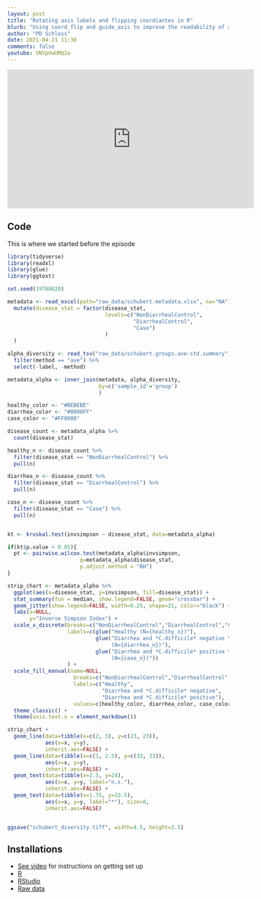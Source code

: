 ```yaml
---
layout: post
title: "Rotating axis labels and flipping coordiantes in R"
blurb: "Using coord_flip and guide_axis to improve the readability of a figure"
author: "PD Schloss"
date: 2021-04-21 11:30
comments: false
youtube: VNYpVwUMQ2o
---
```


<iframe style="margin: 0 auto;display:block;" width="560" height="315" src="https://www.youtube.com/embed/{{ page.youtube }}" frameborder="0" allow="accelerometer; autoplay; encrypted-media; gyroscope; picture-in-picture" allowfullscreen></iframe>


## Code

This is where we started before the episode

```R
library(tidyverse)
library(readxl)
library(glue)
library(ggtext)

set.seed(19760620)

metadata <- read_excel(path="raw_data/schubert.metadata.xlsx", na="NA") %>%
  mutate(disease_stat = factor(disease_stat,
                               levels=c("NonDiarrhealControl",
                                        "DiarrhealControl",
                                        "Case")
                               )
  )

alpha_diversity <- read_tsv("raw_data/schubert.groups.ave-std.summary") %>%
  filter(method == "ave") %>%
  select(-label, -method)

metadata_alpha <- inner_join(metadata, alpha_diversity,
                             by=c('sample_id'='group')
                             )

healthy_color <- "#BEBEBE"
diarrhea_color <- "#0000FF"
case_color <- "#FF0000"

disease_count <- metadata_alpha %>%
  count(disease_stat)

healthy_n <- disease_count %>%
  filter(disease_stat == "NonDiarrhealControl") %>%
  pull(n)

diarrhea_n <- disease_count %>%
  filter(disease_stat == "DiarrhealControl") %>%
  pull(n)

case_n <- disease_count %>%
  filter(disease_stat == "Case") %>%
  pull(n)


kt <- kruskal.test(invsimpson ~ disease_stat, data=metadata_alpha)

if(kt$p.value < 0.05){
  pt <- pairwise.wilcox.test(metadata_alpha$invsimpson,
                       g=metadata_alpha$disease_stat,
                       p.adjust.method = "BH")
}

strip_chart <- metadata_alpha %>%
  ggplot(aes(x=disease_stat, y=invsimpson, fill=disease_stat)) +
  stat_summary(fun = median, show.legend=FALSE, geom="crossbar") +
  geom_jitter(show.legend=FALSE, width=0.25, shape=21, color="black") +
  labs(x=NULL,
       y="Inverse Simpson Index") +
  scale_x_discrete(breaks=c("NonDiarrhealControl","DiarrhealControl","Case"),
                   labels=c(glue("Healthy (N={healthy_n})"),
                            glue("Diarrhea and *C.difficile* negative \\
                                 (N={diarrhea_n})"),
                            glue("Diarrhea and *C.difficile* positive \\
                                 (N={case_n})"))
                   ) +
  scale_fill_manual(name=NULL,
                     breaks=c("NonDiarrhealControl","DiarrhealControl","Case"),
                     labels=c("Healthy",
                              "Diarrhea and *C.difficile* negative",
                              "Diarrhea and *C.difficile* positive"),
                     values=c(healthy_color, diarrhea_color, case_color)) +
  theme_classic() +
  theme(axis.text.x = element_markdown())

strip_chart +
  geom_line(data=tibble(x=c(2, 3), y=c(23, 23)),
            aes(x=x, y=y),
            inherit.aes=FALSE) +
  geom_line(data=tibble(x=c(1, 2.5), y=c(33, 33)),
            aes(x=x, y=y),
            inherit.aes=FALSE) +
  geom_text(data=tibble(x=2.5, y=24),
            aes(x=x, y=y, label="n.s."),
            inherit.aes=FALSE) +
  geom_text(data=tibble(x=1.75, y=33.5),
            aes(x=x, y=y, label="*"), size=8,
            inherit.aes=FALSE)


ggsave("schubert_diversity.tiff", width=4.5, height=3.5)
```

## Installations

* [See video](https://www.youtube.com/watch?v=D6CunpqF04E) for instructions on getting set up
* [R](https://r-project.org)
* [RStudio](https://rstudio.com)
* [Raw data](https://github.com/riffomonas/raw_data/releases/latest)
